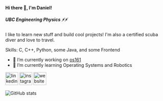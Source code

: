 #### Hi there 👋, I'm Daniel!
##### UBC Engineering Physics ⚡️⚡️
I like to learn new stuff and build cool projects! I'm also a certified scuba diver and love to travel.

Skills: C, C++, Python, some Java, and some Frontend

- 🔭 I’m currently working on [os161](https://sites.google.com/view/cpen331fall2020/home) 
- 🌱 I’m currently learning Operating Systems and Robotics 


[<img src='https://cdn.jsdelivr.net/npm/simple-icons@3.0.1/icons/linkedin.svg' alt='linkedin' height='40'>](https://www.linkedin.com/in/https://www.linkedin.com/in/daniel-chen-1a9610196//)  [<img src='https://cdn.jsdelivr.net/npm/simple-icons@3.0.1/icons/instagram.svg' alt='instagram' height='40'>](https://www.instagram.com/https://www.instagram.com/dandan.dives//)  [<img src='https://cdn.jsdelivr.net/npm/simple-icons@3.0.1/icons/icloud.svg' alt='website' height='40'>](http://danielchen.space/)  

![GitHub stats](https://github-readme-stats.vercel.app/api?username=danielchen-pyc&count_private=true&include_all_commits=false&show_icons=true&hide=stars,contribs&token=SECRET_TOKEN)  

